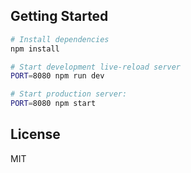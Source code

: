 ## Getting Started

```sh
# Install dependencies
npm install

# Start development live-reload server
PORT=8080 npm run dev

# Start production server:
PORT=8080 npm start
```

## License

MIT
